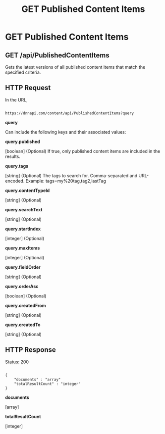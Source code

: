 ﻿---
uid: api-publishedcontentitems-get
topic: api-publishedcontentitems-get
locale: en
title: GET Published Content Items
dnneditions: 
dnnversion: 09.02.00
parent-topic: about-structured-content-published-content-item-apis
related-topics: api-publishedcontentitems-getbyids-get,about-structured-content-api-get-responses
---

# GET Published Content Items

## GET /api/PublishedContentItems

Gets the latest versions of all published content items that match the specified criteria.

## HTTP Request

In the URL,

```

https://dnnapi.com/content/api/PublishedContentItems?query

```

**query**

Can include the following keys and their associated values:

**query.published**

\[boolean\] (Optional) If true, only published content items are included in the results.

**query.tags**

\[string\] (Optional) The tags to search for. Comma-separated and URL-encoded. Example: tags=my%20tag,tag2,lastTag

**query.contentTypeId**

\[string\] (Optional)

**query.searchText**

\[string\] (Optional)

**query.startIndex**

\[integer\] (Optional)

**query.maxItems**

\[integer\] (Optional)

**query.fieldOrder**

\[string\] (Optional)

**query.orderAsc**

\[boolean\] (Optional)

**query.createdFrom**

\[string\] (Optional)

**query.createdTo**

\[string\] (Optional)

## HTTP Response

Status: 200

```

{
    "documents" : "array"
    "totalResultCount" : "integer"
}

```

**documents**

\[array\]

**totalResultCount**

\[integer\]
